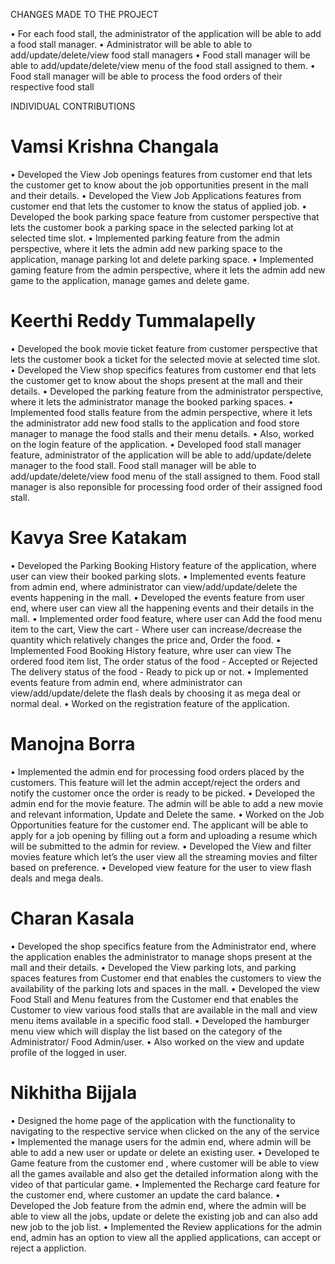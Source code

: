 CHANGES MADE TO THE PROJECT

•	For each food stall, the administrator of the application will be able to add a food stall manager.
•	Administrator will be able to able to add/update/delete/view food stall managers
•	Food stall manager will be able to add/update/delete/view menu of the food stall assigned to them.
•	Food stall manager will be able to process the food orders of their respective food stall

INDIVIDUAL CONTRIBUTIONS

# Vamsi Krishna Changala
•	Developed the View Job openings features from customer end that lets the customer get to know about the job opportunities present in the mall and their details.
•	Developed the View Job Applications features from customer end that lets the customer to know the status of applied job.
•	Developed the book parking space feature from customer perspective that lets the customer book a parking space in the selected parking lot at selected time slot.
•	Implemented parking feature from the admin perspective, where it lets the admin add new parking space to the application, manage parking lot and delete parking space.
•	Implemented gaming feature from the admin perspective, where it lets the admin add new game to the application, manage games and delete game.

# Keerthi Reddy Tummalapelly
•	Developed the book movie ticket feature from customer perspective that lets the customer book a ticket for the selected movie at selected time slot.
•	Developed the View shop specifics features from customer end that lets the customer get to know about the shops present at the mall and their details.
•	Developed the parking feature from the administrator perspective, where it lets the administrator manage the booked parking spaces.
•	Implemented food stalls feature from the admin perspective, where it lets the administrator add new food stalls to the application and food store manager to manage the food stalls and their menu details.
•	Also, worked on the login feature of the application.
•	Developed food stall manager feature, administrator of the application will be able to add/update/delete manager to the food stall. Food stall manager will be able to add/update/delete/view food menu of the stall assigned to them. Food stall manager is also reponsible for processing food order of their assigned food stall.


# Kavya Sree Katakam
•   Developed the Parking Booking History feature of the application, where user can view their booked parking slots.
•   Implemented events feature from admin end, where administrator can view/add/update/delete the events happening in the mall.
•   Developed the events feature from user end, where user can view all the happening events and their details in the mall.
•   Implemented order food feature, where user can 
    Add the food menu item to the cart, 
    View the cart - Where user can increase/decrease the quantity which relatively changes the price and,
    Order the food.
•   Implemented Food Booking History feature, whre user can view 
    The ordered food item list,
    The order status of the food - Accepted or Rejected
    The delivery status of the food - Ready to pick up or not.
•   Implemented events feature from admin end, where administrator can view/add/update/delete the flash deals by choosing it as mega 
    deal or normal deal.
•   Worked on the registration feature of the application.

# Manojna Borra
•	Implemented the admin end for processing food orders placed by the customers. This feature will let the admin accept/reject the orders and notify the customer once the order is ready to be picked.
•	Developed the admin end for the movie feature. The admin will be able to add a new movie and relevant information, Update and Delete the same. 
•	Worked on the Job Opportunities feature for the customer end. The applicant will be able to apply for a job opening by filling out a form and uploading a resume which will be submitted to the admin for review.
•	Developed the View and filter movies feature which let’s the user view all the streaming movies and filter based on preference.
•	Developed view feature for the user to view flash deals and mega deals.

# Charan Kasala
•	Developed the shop specifics feature from the Administrator end, where the application enables the administrator to manage shops present at the mall and their details.
•	Developed the View parking lots, and parking spaces features from Customer end that enables the customers to view the availability of the parking lots and spaces in the mall.
•	Developed the view Food Stall and Menu features from the Customer end that enables the Customer to view various food stalls that are available in the mall and view menu items available in a specific food stall.
•	Developed the hamburger menu view which will display the list based on the category of the Administrator/ Food Admin/user.
•	Also worked on the view and update profile of the logged in user.

# Nikhitha Bijjala
•	Designed the home page of the application with the functionality to navigating to the respective service when clicked on the any of the service 
•   Implemented the manage users for the admin end, where admin will be able to add a new user or update or delete an existing user.
•   Developed te Game feature from the customer end , where customer will be able to view all the games available and also get the detailed information along with the video of that particular game.
•   Implemented the Recharge card feature for the customer end, where customer an update the card balance.
•   Developed the Job feature from the admin end, where the admin will be able to view all the jobs, update or delete the existing job and can also add new job to the job list.
•   Implemented the Review applications for the admin end, admin has an option to view all the applied applications,  can accept or reject a appliction.
